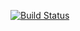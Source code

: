 [![Build Status](https://travis-ci.org/obfusk/rubies-bugs.svg?branch=master)](https://travis-ci.org/obfusk/rubies-bugs)
